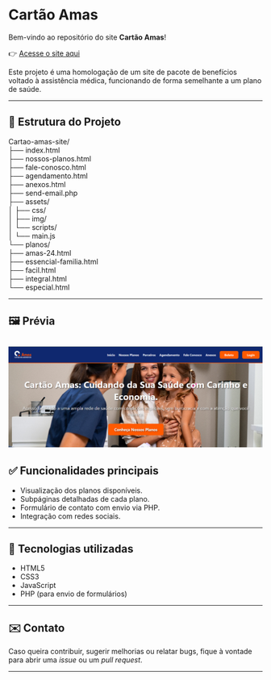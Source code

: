 # Cartão Amas

Bem-vindo ao repositório do site **Cartão Amas**!

👉 [Acesse o site aqui](https://chris-oliver-git.github.io/Amas-v3/index.html)

Este projeto é uma homologação de um site de pacote de benefícios voltado à assistência médica, funcionando de forma semelhante a um plano de saúde.

---

## 📁 Estrutura do Projeto

Cartao-amas-site/<br>
├── index.html<br>
├── nossos-planos.html<br>
├── fale-conosco.html<br>
├── agendamento.html<br>
├── anexos.html<br>
├── send-email.php<br>
├── assets/<br>
│   ├── css/<br>
│   ├── img/<br>
│   └── scripts/<br>
│   └── main.js<br>
└── planos/<br>
    ├── amas-24.html<br>
    ├── essencial-familia.html<br>
    ├── facil.html<br>
    ├── integral.html<br>
    └── especial.html<br>


---

## 🖼️ Prévia

![Página Inicial](./assets/img/pagina-inicial.png)
---

## ✅ Funcionalidades principais

- Visualização dos planos disponíveis.
- Subpáginas detalhadas de cada plano.
- Formulário de contato com envio via PHP.
- Integração com redes sociais.

---

## 📌 Tecnologias utilizadas

- HTML5
- CSS3
- JavaScript
- PHP (para envio de formulários)

---

## ✉️ Contato

Caso queira contribuir, sugerir melhorias ou relatar bugs, fique à vontade para abrir uma _issue_ ou um _pull request_.

---

